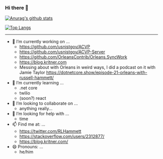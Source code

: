 ### Hi there 👋

[![Anurag's github stats](https://github-readme-stats.vercel.app/api?username=kritner&theme=react&include_all_commits=true&count_private=true&show_icons=true)](https://github.com/anuraghazra/github-readme-stats)

[![Top Langs](https://github-readme-stats.vercel.app/api/top-langs/?username=kritner&layout=compact&theme=react)](https://github.com/anuraghazra/github-readme-stats)

-----

- 🔭 I’m currently working on ...
  - https://github.com/usnistgov/ACVP
  - https://github.com/usnistgov/ACVP-Server
  - https://github.com/OrleansContrib/Orleans.SyncWork
  - https://blog.kritner.com
  - Messing about with Orleans in weird ways, I did a podcast on it with Jamie Taylor https://dotnetcore.show/episode-21-orleans-with-russell-hammett/
- 🌱 I’m currently learning ...
  - .net core
  - twilio
  - (soon?) react
- 👯 I’m looking to collaborate on ...
  - anything really...
- 🤔 I’m looking for help with ...
  - time
- 📫 Find me at: ...
  - https://twitter.com/RLHammett
  - https://stackoverflow.com/users/2312877/
  - https://blog.kritner.com/
- 😄 Pronouns: ...
  - he/him
